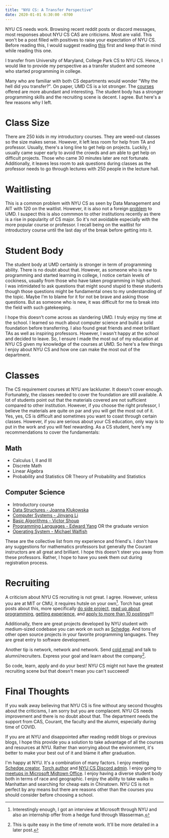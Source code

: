 ```yaml
---
title: "NYU CS: A Transfer Perspective"
date: 2020-01-01 6:30:00 -0700
---
```


NYU CS needs work. Browsing recent reddit posts or discord messages, most responses about
NYU CS CAS are criticisms. Most are valid. This won't be a post filled with positives
to raise your expectation of NYU CS. Before reading this, I would suggest reading
[this](https://blog.torchnyu.com/2020/11/12/goto-nyu-cs-considered-harmful.html) first and keep
that in mind while reading this one.

I transfer from University of Maryland, College Park CS to NYU CS. Hence, I would like to provide
my perspective as a transfer student and someone who started programming in college.

Many who are familiar with both CS departments would wonder "Why the hell did you transfer?". On paper,
UMD CS is a lot stronger. The [courses](https://app.testudo.umd.edu/soc/search?courseId=CMSC&sectionId=&termId=202101&_openSectionsOnly=on&creditCompare=&credits=&courseLevelFilter=ALL&instructor=&_facetoface=on&_blended=on&_online=on&courseStartCompare=&courseStartHour=&courseStartMin=&courseStartAM=&courseEndHour=&courseEndMin=&courseEndAM=&teachingCenter=ALL&_classDay1=on&_classDay2=on&_classDay3=on&_classDay4=on&_classDay5=on) offered are more abundant and interesting. The student body has a stronger
programming skills and the recruiting scene is decent. I agree. But here's a few reasons why I left.

# Class Size

There are 250 kids in my introductory courses. They are weed-out classes so the size makes sense. However,
it left less room for help from TA and professor. Usually, there's a long line to get help on projects. Luckily,
I usually came super early to avoid the crowds and am able to get help on difficult projects. Those who came 30 minutes later are not fortunate. Additionally, it leaves less room to ask questions during classes as the professor needs to go through lectures with
250 people in the lecture hall.

# Waitlisting

This is a common problem with NYU CS as seen by Data Management and AIT with 120 on the waitlist. However, it is also not a
foreign [problem](https://dbknews.com/2017/12/11/umd-computer-science-petition-waitlists-iribe-differential-tuition-class-size/) to UMD.
I suspect this is also commmon to other institutions recently as there is a rise in popularity of CS major. So it's not avoidable especially
with the more popular course or professor. I recall being on the waitlist for introductory course until the last day of the break before getting into it.

# Student Body

The student body at UMD certainly is stronger in term of programming ability. There is no doubt about that. However, as someone who is new
to programming and started learning in college, I notice certain levels of cockiness, usually from those who have taken programming
in high school. I was intimidated to ask questions that might sound stupid to these students though those questions might be fundamental
ones to my understanding of the topic. Maybe I'm to blame for it for not be brave and asking those questions. But as someone who is new,
it was difficult for me to break into the field with such gatekeeping.

I hope this doesn't come across as slandering UMD. I truly enjoy my time at the school. I learned so much about computer science and build a solid foundation before transferring. I also found great friends and meet brilliant TAs as well as inspiring professors. However, I wasn't
happy at the school and decided to leave. So, I ensure I made the most out of my education at NYU CS given my knowledge of the courses at UMD. So here's a few things I enjoy about NYU CS and how one can make the most out of the department.

# Classes
The CS requirement courses at NYU are lackluster. It doesn't cover enough. Fortunately, the classes needed to cover the foundation are still available. A lot of students point out that the materials covered are not sufficient compared to other institution. However, if you choose the right professor, I believe the materials are quite on par and you will get the most out of it. Yes, yes, CS is difficult and sometimes you want to coast through certain classes. However, if you are serious about your CS education, only way is to put in the work and you will feel rewarding. As a CS student, here's my recommendations to cover the fundamentals:
## Math
- Calculus I, II and III
- Discrete Math
- Linear Algebra
- Probability and Statistics OR Theory of Probability and Statistics

## Computer Science
- Introductory course
- [Data Structures - Joanna Klukowska](https://cs.nyu.edu/~joannakl/cs102_f20/)
- [Computer Systems - Jinyang Li](http://www.news.cs.nyu.edu/~jinyang/fa18-cso/)
- [Basic Algorithms - Victor Shoup](https://cs.nyu.edu/courses/fall20/CSCI-UA.0310-001/)
- [Programming Languages - Edward Yang](https://cs.nyu.edu/courses/spring20/CSCI-UA.0490-001/) OR the graduate version
- [Operating System - Michael Walfish](https://cs.nyu.edu/~mwalfish/classes/20sp/)

These are the collective list from my experience and friend's. I don't have any suggestions for mathematics professors but generally the Courant instructors are all great and brilliant. I hope this doesn't steer you away from these professors. Rather, I hope to have you seek them out during registration process.

# Recruiting
A criticism about NYU CS recruiting is not great. I agree. However, unless you are at MIT or CMU, it requires hutsle on your own[^0]. Torch has great posts about this, more specifically [do side project](https://blog.torchnyu.com/2019/12/21/side-projects.html), [read up about programming](https://blog.torchnyu.com/2020/02/10/how-much-do-you-read.html), [getting experience](https://blog.torchnyu.com/2020/01/02/first-job.html), and [apply to more than 10 postings](https://blog.torchnyu.com/2020/07/01/my-internships.html)!!!

[^0]: Interestingly enough, I got an interview at Microsoft through NYU and also an internship offer from a hedge fund through Wasserman.

Additionally, there are great projects developed by NYU student with medium-sized codebase you can work on such as [Schedge](https://github.com/BUGS-NYU/schedge). And tons of other open source projects in your favorite programming languages. They are great entry to software development.

Another tip is network, network and network. Send [cold email](https://blog.torchnyu.com/2019/12/19/sent-from-my-iphone.html) and talk to alumni/recruiters. Express your goal and learn about the company[^1].

[^1]: This is quite easy in the time of remote work. It'll be more detailed in a later post.

So code, learn, apply and do your best! NYU CS might not have the greatest recruiting scene but that doesn't mean you can't succeeed!

# Final Thoughts
If you walk away believing that NYU CS is fine without any second thoughts about the criticisms, I am sorry but you are complacent. NYU CS needs improvement and there is no doubt about that. The department needs the support from CAS, Courant, the faculty and the alumni, especially during time of COVID.

If you are at NYU and disappointed after reading reddit blogs or previous blogs, I hope this provide you a solution to take advantage of all the courses and resources at NYU. Rather than worrying about the environment, it's better to make your best out of it and blame it after graduation.

I'm happy at NYU. It's a combination of many factors. I enjoy meeting [Schedge creator](https://github.com/A1Liu), [Torch author](https://github.com/NicholasLYang) and [NYU CS Discord admin](https://github.com/esilverm). I enjoy going to [meetups in Microsoft Midtown Office](https://www.meetup.com/nycpython/). I enjoy having a diverse student body both in terms of race and geographic. I enjoy the ability to take walks in Manhattan and searching for cheap eats in Chinatown. NYU CS is not perfect by any means but there are reasons other than the courses you should consider before choosing a school.
